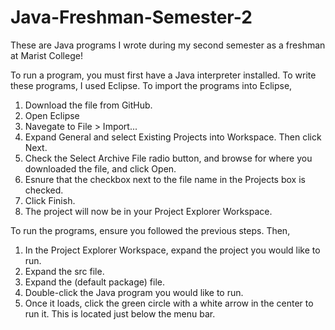 # Java-Freshman-Semester-2
These are Java programs I wrote during my second semester as a freshman at Marist College!

To run a program, you must first have a Java interpreter installed. To write these programs, I used Eclipse.
To import the programs into Eclipse, 
1. Download the file from GitHub.
2. Open Eclipse
3. Navegate to File > Import...
4. Expand General and select Existing Projects into Workspace. Then click Next.
5. Check the Select Archive File radio button, and browse for where you downloaded the file, and click Open.
6. Esnure that the checkbox next to the file name in the Projects box is checked.
7. Click Finish.
8. The project will now be in your Project Explorer Workspace.

To run the programs, ensure you followed the previous steps. Then,
1. In the Project Explorer Workspace, expand the project you would like to run.
2. Expand the src file.
3. Expand the (default package) file.
4. Double-click the Java program you would like to run.
5. Once it loads, click the green circle with a white arrow in the center to run it. This is located just below the menu bar.
